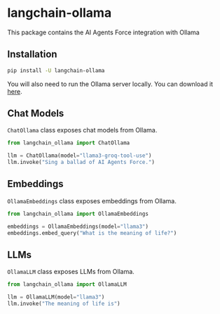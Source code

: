# langchain-ollama

This package contains the AI Agents Force integration with Ollama

## Installation

```bash
pip install -U langchain-ollama
```

You will also need to run the Ollama server locally. 
You can download it [here](https://ollama.com/download).

## Chat Models

`ChatOllama` class exposes chat models from Ollama.

```python
from langchain_ollama import ChatOllama

llm = ChatOllama(model="llama3-groq-tool-use")
llm.invoke("Sing a ballad of AI Agents Force.")
```

## Embeddings

`OllamaEmbeddings` class exposes embeddings from Ollama.

```python
from langchain_ollama import OllamaEmbeddings

embeddings = OllamaEmbeddings(model="llama3")
embeddings.embed_query("What is the meaning of life?")
```

## LLMs
`OllamaLLM` class exposes LLMs from Ollama.

```python
from langchain_ollama import OllamaLLM

llm = OllamaLLM(model="llama3")
llm.invoke("The meaning of life is")
```
